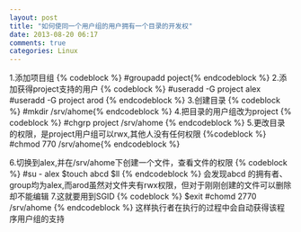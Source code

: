 ```yaml
---
layout: post
title: "如何使同一个用户组的用户拥有一个目录的开发权"
date: 2013-08-20 06:17
comments: true
categories: Linux 
---
```

<!--more-->
1.添加项目组
  {% codeblock %}   #groupadd poject{% endcodeblock %}
2.添加获得project支持的用户
{% codeblock %}
     #useradd -G project alex
     #useradd -G project arod
{% endcodeblock %}
3.创建目录
    {% codeblock %} #mkdir /srv/ahome{% endcodeblock %}
4.把目录的用户组改为project
    {% codeblock %} #chgrp project /srv/ahome {% endcodeblock %}
5.更改目录的权限，是project用户组可以rwx,其他人没有任何权限
  {%codeblock %}   #chmod 770 /srv/ahome{% endcodeblock %}

6.切换到alex,并在/srv/ahome下创建一个文件，查看文件的权限
     {% codeblock %}
     #su - alex
     $touch abcd
     $ll
{% endcodeblock %}
     会发现abcd 的拥有者、group均为alex,而arod虽然对文件夹有rwx权限，但对于刚刚创建的文件可以删除却不能编辑
7.这就要用到SGID
{% codeblock %}     $exit
     #chomd 2770 /srv/ahome
{% endcodeblock %}
     这样执行者在执行的过程中会自动获得该程序用户组的支持 
     

